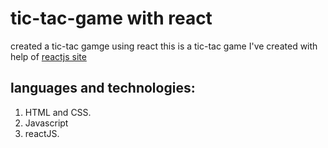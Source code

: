 # tic-tac-game with react
created a tic-tac gamge using react
this is a tic-tac game I've created with help of [reactjs site](https://reactjs.org/tutorial/tutorial.html)
## languages and technologies:
1. HTML and CSS.
2. Javascript
3. reactJS.

